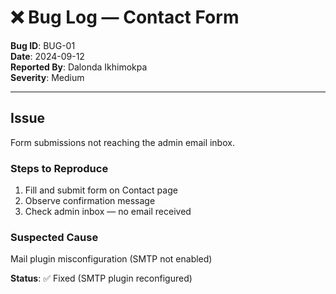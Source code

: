 # ❌ Bug Log — Contact Form

**Bug ID**: BUG-01  
**Date**: 2024-09-12  
**Reported By**: Dalonda Ikhimokpa  
**Severity**: Medium

---

## Issue
Form submissions not reaching the admin email inbox.

### Steps to Reproduce
1. Fill and submit form on Contact page
2. Observe confirmation message
3. Check admin inbox — no email received

### Suspected Cause
Mail plugin misconfiguration (SMTP not enabled)

**Status**: ✅ Fixed (SMTP plugin reconfigured)

